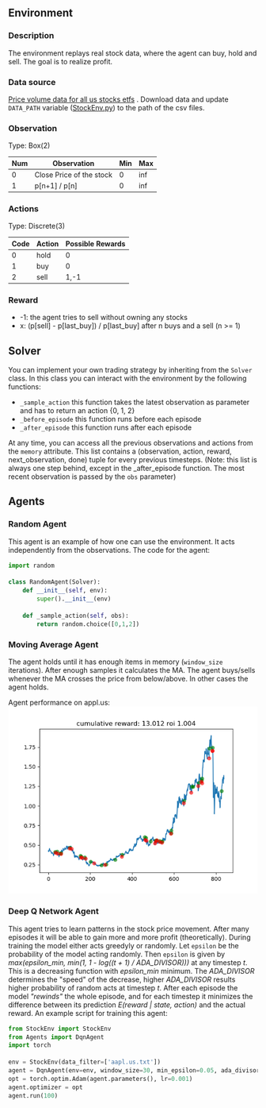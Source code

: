 ## Environment

### Description
The environment replays real stock data, where the agent can buy, hold and sell. The goal is to realize profit.

### Data source
[Price volume data for all us stocks etfs](https://www.kaggle.com/borismarjanovic/price-volume-data-for-all-us-stocks-etfs/data)
. Download data and update `DATA_PATH` variable ([StockEnv.py](../StockEnv.py)) to the path of the csv files.

### Observation
Type: Box(2)

Num | Observation | Min | Max
---|---|---|---
0 | Close Price of the stock | 0 | inf
1 | p[n+1] / p[n] | 0 | inf

### Actions
Type: Discrete(3)

Code | Action | Possible Rewards
---|---|---
0 | hold | 0
1 | buy  | 0
2 | sell | 1,-1

### Reward
+ -1: the agent tries to sell without owning any stocks
+ x: (p[sell] - p[last_buy]) / p[last_buy] after n buys and a sell (n >= 1)

## Solver
You can implement your own trading strategy by inheriting from the `Solver` class. In this class you can interact with the environment by the following functions:
+ `_sample_action` this function takes the latest observation as parameter and has to return an action {0, 1, 2}
+ `_before_episode` this function runs before each episode
+ `_after_episode` this function runs after each episode

At any time, you can access all the previous observations and actions from the `memory` attribute. This list contains a (observation, action, reward, next_observation, done) tuple for every previous timesteps. (Note: this list is always one step behind, except in the _after_episode function. The most recent observation is passed by the `obs` parameter)

## Agents
### Random Agent
This agent is an example of how one can use the environment. It acts independently from the observations. The code for the agent:
```python
import random

class RandomAgent(Solver):
    def __init__(self, env):
        super().__init__(env)

    def _sample_action(self, obs):
        return random.choice([0,1,2])
```
### Moving Average Agent
The agent holds until it has enough items in memory (`window_size` iterations). After enough samples it calculates the MA. The agent buys/sells whenever the MA crosses the price from below/above. In other cases the agent holds.

Agent performance on appl.us:
![image](https://github.com/ricsi98/AlgoTrading/blob/master/images/example_plot.png "")


### Deep Q Network Agent
This agent tries to learn patterns in the stock price movement. After many episodes it will be able to gain more and more profit (theoretically).
During training the model either acts greedyly or randomly.
Let `epsilon` be the probability of the model acting randomly. Then `epsilon` is given by *max(epsilon_min, min(1, 1 - log((t + 1) / ADA_DIVISOR)))* at any timestep *t*. This is a decreasing function with *epsilon_min* minimum. The *ADA_DIVISOR* determines the "speed" of the decrease, higher *ADA_DIVISOR* results higher probability of random acts at timestep *t*.
After each episode the model *"rewinds"* the whole episode, and for each timestep it minimizes the difference between its prediction *E(reward | state, action)* and the actual reward.
An example script for training this agent:
```python
from StockEnv import StockEnv
from Agents import DqnAgent
import torch

env = StockEnv(data_filter=['aapl.us.txt'])
agent = DqnAgent(env=env, window_size=30, min_epsilon=0.05, ada_divisor=50).double()
opt = torch.optim.Adam(agent.parameters(), lr=0.001)
agent.optimizer = opt
agent.run(100)
```
